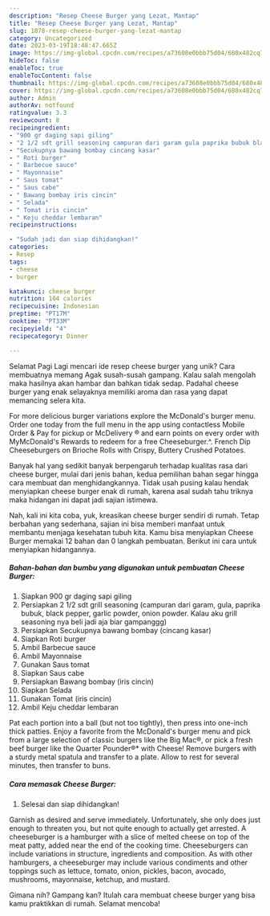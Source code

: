 ```yaml
---
description: "Resep Cheese Burger yang Lezat, Mantap"
title: "Resep Cheese Burger yang Lezat, Mantap"
slug: 1878-resep-cheese-burger-yang-lezat-mantap
category: Uncategorized
date: 2023-03-19T18:48:47.665Z
image: https://img-global.cpcdn.com/recipes/a73608e0bbb75d04/680x482cq70/cheese-burger-foto-resep-utama.jpg
hideToc: false
enableToc: true
enableTocContent: false
thumbnail: https://img-global.cpcdn.com/recipes/a73608e0bbb75d04/680x482cq70/cheese-burger-foto-resep-utama.jpg
cover: https://img-global.cpcdn.com/recipes/a73608e0bbb75d04/680x482cq70/cheese-burger-foto-resep-utama.jpg
author: Admin
authorAv: notfound
ratingvalue: 3.3
reviewcount: 8
recipeingredient:
- "900 gr daging sapi giling"
- "2 1/2 sdt grill seasoning campuran dari garam gula paprika bubuk black pepper garlic powder onion powder Kalau aku grill seasoning nya beli jadi aja biar gampanggg"
- "Secukupnya bawang bombay cincang kasar"
- " Roti burger"
- " Barbecue sauce"
- " Mayonnaise"
- " Saus tomat"
- " Saus cabe"
- " Bawang bombay iris cincin"
- " Selada"
- " Tomat iris cincin"
- " Keju cheddar lembaran"
recipeinstructions:

- "Sudah jadi dan siap dihidangkan!"
categories:
- Resep
tags:
- cheese
- burger

katakunci: cheese burger 
nutrition: 104 calories
recipecuisine: Indonesian
preptime: "PT17M"
cooktime: "PT33M"
recipeyield: "4"
recipecategory: Dinner

---
```



Selamat Pagi Lagi mencari ide resep cheese burger yang unik? Cara membuatnya memang Agak susah-susah gampang. Kalau salah mengolah maka hasilnya akan hambar dan bahkan tidak sedap. Padahal cheese burger yang enak selayaknya memiliki aroma dan rasa yang dapat memancing selera kita.


For more delicious burger variations explore the McDonald&#39;s burger menu. Order one today from the full menu in the app using contactless Mobile Order &amp; Pay for pickup or McDelivery ® and earn points on every order with MyMcDonald&#39;s Rewards to redeem for a free Cheeseburger.^. French Dip Cheeseburgers on Brioche Rolls with Crispy, Buttery Crushed Potatoes.

Banyak hal yang sedikit banyak berpengaruh terhadap kualitas rasa dari cheese burger, mulai dari jenis bahan, kedua pemilihan bahan segar hingga cara membuat dan menghidangkannya. Tidak usah pusing kalau hendak menyiapkan cheese burger enak di rumah, karena asal sudah tahu triknya maka hidangan ini dapat jadi sajian istimewa.


Nah, kali ini kita coba, yuk, kreasikan cheese burger sendiri di rumah. Tetap berbahan yang sederhana, sajian ini bisa memberi manfaat untuk membantu menjaga kesehatan tubuh kita. Kamu bisa menyiapkan Cheese Burger memakai 12 bahan dan 0 langkah pembuatan. Berikut ini cara untuk menyiapkan hidangannya.

<!--inarticleads1-->

##### Bahan-bahan dan bumbu yang digunakan untuk pembuatan Cheese Burger:

1. Siapkan 900 gr daging sapi giling
1. Persiapkan 2 1/2 sdt grill seasoning (campuran dari garam, gula, paprika bubuk, black pepper, garlic powder, onion powder. Kalau aku grill seasoning nya beli jadi aja biar gampanggg)
1. Persiapkan Secukupnya bawang bombay (cincang kasar)
1. Siapkan  Roti burger
1. Ambil  Barbecue sauce
1. Ambil  Mayonnaise
1. Gunakan  Saus tomat
1. Siapkan  Saus cabe
1. Persiapkan  Bawang bombay (iris cincin)
1. Siapkan  Selada
1. Gunakan  Tomat (iris cincin)
1. Ambil  Keju cheddar lembaran


Pat each portion into a ball (but not too tightly), then press into one-inch thick patties. Enjoy a favorite from the McDonald&#39;s burger menu and pick from a large selection of classic burgers like the Big Mac®, or pick a fresh beef burger like the Quarter Pounder®* with Cheese! Remove burgers with a sturdy metal spatula and transfer to a plate. Allow to rest for several minutes, then transfer to buns. 

<!--inarticleads2-->

##### Cara memasak Cheese Burger:


1. Selesai dan siap dihidangkan!

Garnish as desired and serve immediately. Unfortunately, she only does just enough to threaten you, but not quite enough to actually get arrested. A cheeseburger is a hamburger with a slice of melted cheese on top of the meat patty, added near the end of the cooking time. Cheeseburgers can include variations in structure, ingredients and composition. As with other hamburgers, a cheeseburger may include various condiments and other toppings such as lettuce, tomato, onion, pickles, bacon, avocado, mushrooms, mayonnaise, ketchup, and mustard. 

Gimana nih? Gampang kan? Itulah cara membuat cheese burger yang bisa kamu praktikkan di rumah. Selamat mencoba!
